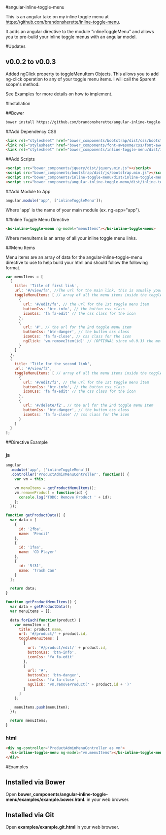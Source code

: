 #angular-inline-toggle-menu

This is an angular take on my inline toggle menu at <https://github.com/brandonsherette/inline-toggle-menu>.

It adds an angular directive to the module "inlineToggleMenu" and allows you 
to pre-build your inline toggle menus with an angular model.

#Updates

## v0.0.2 to v0.0.3
Added ngClick property to toggleMenuItem Objects. This allows you to add ng-click 
operation to any of your toggle menu items. I will call the $parent scope's method.

See Examples for more details on how to implement.

#Installation

##Bower

```bash
bower install https://github.com/brandonsherette/angular-inline-toggle-menu.git --save
```

##Add Dependency CSS
```html
<link rel="stylesheet" href="bower_components/bootstrap/dist/css/bootstrap.min.css">
<link rel="stylesheet" href="bower_components/font-awesome/css/font-awesome.min.css">
<link rel="stylesheet" href="bower_components/inline-toggle-menu/dist/inline-toggle-menu.min.css">
```

##Add Scripts

```html
<script src="bower_components/jquery/dist/jquery.min.js"></script>
<script src="bower_components/bootstrap/dist/js/bootstrap.min.js"></script>
<script src="bower_components/inline-toggle-menu/dist/inline-toggle-menu.min.js"></script>
<script src="bower_components/angular-inline-toggle-menu/dist/inline-toggle-menu.js></script>
```

##Add Module to App

```js
angular.module('app', ['inlineToggleMenu']);
```
Where 'app' is the name of your main module (ex. ng-app="app").

##Inline Toggle Menu Directive
```html
<bs-inline-toggle-menu ng-model="menuItems"></bs-inline-toggle-menu>
```
Where menuItems is an array of all your inline toggle menu links.

##Menu Items

Menu items are an array of data for the angular-inline-toggle-menu directive 
to use to help build your html and should follow the following format.

```js
var menuItems = [
  {
    title: 'Title of first link',
    url: '#/view/fa', //The url for the main link, this is usually your view url
    toggleMenuItems: [ // array of all the menu items inside the toggle
      {
        url: '#/edit/fa', // the url for the 1st toggle menu item
        buttonCss: 'btn-info', // the button css class
        iconCss: 'fa fa-edit' // the css class for the icon
      },
      {
        url: '#', // the url for the 2nd toggle menu item
        buttonCss: 'btn-danger', // the button css class
        iconCss: 'fa fa-close', // css class for the icon
        ngClick: 'vm.removeItem(id)' // (OPTIONAL since v0.0.3) the method to call on ng-click it will target the parent scope in this case vm
      }
    ]
  },
  {
    title: 'Title for the second link',
    url: '#/view/f2',
    toggleMenuItems: [ // array of all the menu items inside the toggle
      {
        url: '#/edit/f2', // the url for the 1st toggle menu item
        buttonCss: 'btn-info', // the button css class
        iconCss: 'fa fa-edit' // the css class for the icon
      },
      {
        url: '#/delete/f2', // the url for the 2nd toggle menu item
        buttonCss: 'btn-danger', // the button css class
        iconCss: 'fa fa-close' // css class for the icon
      }
    ]
  }
];
```

##Directive Example

### js

```js
angular
  .module('app', ['inlineToggleMenu'])
  .controller('ProductAdminMenuController', function() {
    var vm = this;

    vm.menuItems = getProductMenuItems();
    vm.removeProduct = function(id) {
      console.log('TODO: Remove Product ' + id);
    };
  });

function getProductData() {
  var data = [
    {
      id: '2fba',
      name: 'Pencil'
    },
    {
      id: '1faa',
      name: 'CD Player'
    },
    {
      id: '5f31',
      name: 'Trash Can'
    }
  ];

  return data;
}

function getProductMenuItems() {
  var data = getProductData();
  var menuItems = [];

  data.forEach(function(product) {
    var menuItem = {
      title: product.name,
      url: '#/product/' + product.id,
      toggleMenuItems: [
        {
          url: '#/product/edit/' + product.id,
          buttonCss: 'btn-info',
          iconCss: 'fa fa-edit'
        },
        {
          url: '#',
          buttonCss: 'btn-danger',
          iconCss: 'fa fa-close',
          ngClick: 'vm.removeProduct(' + product.id + ')'
        }
      ]
    };

    menuItems.push(menuItem);
  });

  return menuItems;
}
```

### html

```html
<div ng-controller="ProductAdminMenuController as vm">
  <bs-inline-toggle-menu ng-model="vm.menuItems"></bs-inline-toggle-menu>
</div>
```

#Examples

## Installed via Bower
Open **bower_components/angular-inline-toggle-menu/examples/example.bower.html.** in your web browser.

## Installed via Git
Open **examples/example.git.html** in your web browser.
